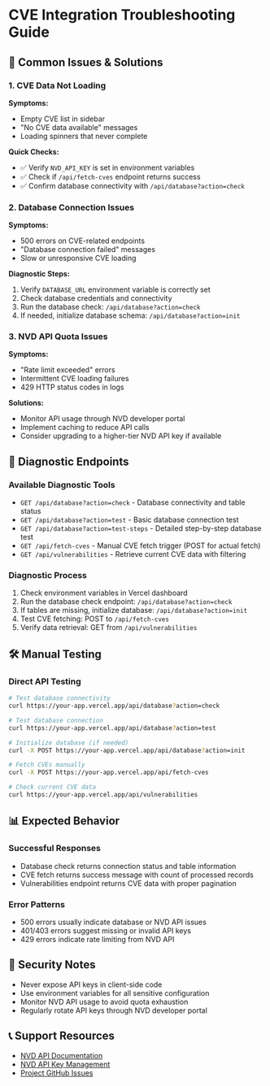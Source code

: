 # CVE Integration Troubleshooting Guide

## 🚨 Common Issues & Solutions

### 1. CVE Data Not Loading
**Symptoms:**
- Empty CVE list in sidebar
- "No CVE data available" messages
- Loading spinners that never complete

**Quick Checks:**
- ✅ Verify `NVD_API_KEY` is set in environment variables
- ✅ Check if `/api/fetch-cves` endpoint returns success
- ✅ Confirm database connectivity with `/api/database?action=check`

### 2. Database Connection Issues
**Symptoms:**
- 500 errors on CVE-related endpoints
- "Database connection failed" messages
- Slow or unresponsive CVE loading

**Diagnostic Steps:**
1. Verify `DATABASE_URL` environment variable is correctly set
2. Check database credentials and connectivity
3. Run the database check: `/api/database?action=check`
4. If needed, initialize database schema: `/api/database?action=init`

### 3. NVD API Quota Issues
**Symptoms:**
- "Rate limit exceeded" errors
- Intermittent CVE loading failures
- 429 HTTP status codes in logs

**Solutions:**
- Monitor API usage through NVD developer portal
- Implement caching to reduce API calls
- Consider upgrading to a higher-tier NVD API key if available

## 🔧 Diagnostic Endpoints

### Available Diagnostic Tools
- `GET /api/database?action=check` - Database connectivity and table status
- `GET /api/database?action=test` - Basic database connection test
- `GET /api/database?action=test-steps` - Detailed step-by-step database test
- `GET /api/fetch-cves` - Manual CVE fetch trigger (POST for actual fetch)
- `GET /api/vulnerabilities` - Retrieve current CVE data with filtering

### Diagnostic Process
1. Check environment variables in Vercel dashboard
2. Run the database check endpoint: `/api/database?action=check`
3. If tables are missing, initialize database: `/api/database?action=init`
4. Test CVE fetching: POST to `/api/fetch-cves`
5. Verify data retrieval: GET from `/api/vulnerabilities`

## 🛠️ Manual Testing

### Direct API Testing
```bash
# Test database connectivity
curl https://your-app.vercel.app/api/database?action=check

# Test database connection
curl https://your-app.vercel.app/api/database?action=test

# Initialize database (if needed)
curl -X POST https://your-app.vercel.app/api/database?action=init

# Fetch CVEs manually
curl -X POST https://your-app.vercel.app/api/fetch-cves

# Check current CVE data
curl https://your-app.vercel.app/api/vulnerabilities
```

## 📊 Expected Behavior

### Successful Responses
- Database check returns connection status and table information
- CVE fetch returns success message with count of processed records
- Vulnerabilities endpoint returns CVE data with proper pagination

### Error Patterns
- 500 errors usually indicate database or NVD API issues
- 401/403 errors suggest missing or invalid API keys
- 429 errors indicate rate limiting from NVD API

## 🔐 Security Notes

- Never expose API keys in client-side code
- Use environment variables for all sensitive configuration
- Monitor NVD API usage to avoid quota exhaustion
- Regularly rotate API keys through NVD developer portal

## 📞 Support Resources

- [NVD API Documentation](https://nvd.nist.gov/developers)
- [NVD API Key Management](https://nvd.nist.gov/developers/request-an-api-key)
- [Project GitHub Issues](https://github.com/your-repo/issues)